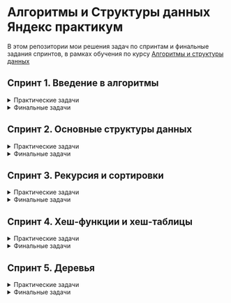 # Алгоритмы и Структуры данных Яндекс практикум
В этом репозитории мои решения задач по спринтам и финальные задания спринтов,
в рамках обучения по курсу [Алгоритмы и структуры данных](https://practicum.yandex.ru/algorithms/)


## Спринт 1. Введение в алгоритмы
<details>
    <summary>Практические задачи</summary>
    <details>
        <summary>C++</summary>

- [x] [A. Значения функции](Sprint1/A/C++)
- [x] [B. Чётные и нечётные числа](Sprint1/B/C++)
- [x] [C. Соседи](Sprint1/C/C++)
- [x] [D. Хаотичность погоды](Sprint1/D/C++)
- [x] [E. Самое длинное слово](Sprint1/E/C++)
- [x] [F. Палиндром](Sprint1/F/C++)
- [x] [G. Работа из дома](Sprint1/G/C++)
- [x] [H. Двоичная система](Sprint1/H/C++)
- [x] [I. Степень четырёх](Sprint1/I/C++)
- [x] [J. Факторизация](Sprint1/J/C++)
- [x] [K. Списочная форма](Sprint1/K/C++)
- [x] [L. Лишняя буква](Sprint1/L/C++)
    </details>
    <details>
        <summary>Rust</summary>

- [x] [A. Значения функции](Sprint1/A/Rust)
- [x] [B. Чётные и нечётные числа](Sprint1/B/Rust)
- [x] [C. Соседи](Sprint1/C/Rust)
- [x] [D. Хаотичность погоды](Sprint1/D/Rust)
- [x] [E. Самое длинное слово](Sprint1/E/Rust)
- [x] [F. Палиндром](Sprint1/F/Rust)
- [x] [G. Работа из дома](Sprint1/G/Rust)
- [x] [H. Двоичная система](Sprint1/H/Rust)
- [x] [I. Степень четырёх](Sprint1/I/Rust)
- [x] [J. Факторизация](Sprint1/J/Rust)
- [x] [K. Списочная форма](Sprint1/K/Rust)
- [x] [L. Лишняя буква](Sprint1/L/Rust)
    </details>
</details>

<details>
  <summary>Финальные задачи</summary>
    <details>
        <summary>C++</summary>

- [x] [A. Ближайший ноль](Sprint1%20Final/A/C++)
- [x] [B. Ловкость рук](Sprint1%20Final/B/C++)
    </details>
    <details>
        <summary>Rust</summary>
  
- [ ] [A. Ближайший ноль](Sprint1%20Final/A/Rust)
- [ ] [B. Ловкость рук](Sprint1%20Final/B/Rust)
    </details>
</details>

## Спринт 2. Основные структуры данных

<details>
  <summary>Практические задачи</summary>
    <details>
        <summary>C++</summary>

- [x] [A. Мониторинг](Sprint2/A/C++)
- [x] [B. Список дел](Sprint2/B/C++)
- [x] [C. Нелюбимое дело](Sprint2/C/C++)
- [x] [D. Заботливая мама](Sprint2/D/C++)
- [x] [E. Всё наоборот](Sprint2/E/C++)
- [x] [F. Стек-Max](Sprint2/F/C++)
- [x] [G. Стек-MaxEffective](Sprint2/G/C++)
- [x] [H. Скобочная последовательность](Sprint2/H/C++)
- [x] [I. Ограниченная очередь](Sprint2/I/C++)
- [x] [J. Списочная очередь](Sprint2/J/C++)
- [x] [K. Рекурсивные числа Фибоначчи](Sprint2/K/C++)
- [x] [L. Фибоначчи по модулю](Sprint2/L/C++)
  </details>
    <details>
        <summary>Rust</summary>

- [x] [A. Мониторинг](Sprint2/A/Rust)
- [ ] [B. Список дел](Sprint2/B/Rust)
- [ ] [C. Нелюбимое дело](Sprint2/C/Rust)
- [ ] [D. Заботливая мама](Sprint2/D/Rust)
- [ ] [E. Всё наоборот](Sprint2/E/Rust)
- [ ] [F. Стек-Max](Sprint2/F/Rust)
- [ ] [G. Стек-MaxEffective](Sprint2/G/Rust)
- [ ] [H. Скобочная последовательность](Sprint2/H/Rust)
- [ ] [I. Ограниченная очередь](Sprint2/I/Rust)
- [ ] [J. Списочная очередь](Sprint2/J/Rust)
- [ ] [K. Рекурсивные числа Фибоначчи](Sprint2/K/Rust)
- [ ] [L. Фибоначчи по модулю](Sprint2/L/Rust)
  </details>
</details>

<details>
  <summary>Финальные задачи</summary>
    <details>
        <summary>C++</summary>

- [x] [A. Дек](Sprint2%20Final/A/C++)
- [x] [B. Калькулятор](Sprint2%20Final/B/C++)
    </details>
    <details>
        <summary>Rust</summary>

- [ ] [A. Дек](Sprint2%20Final/A/Rust)
- [ ] [B. Калькулятор](Sprint2%20Final/B/Rust)
    </details>
</details>

## Спринт 3. Рекурсия и сортировки

<details>
  <summary>Практические задачи</summary>
    <details>
        <summary>C++</summary>

- [x] [A. Генератор скобок](Sprint3/A/C++)
- [x] [B. Комбинации](Sprint3/B/C++)
- [x] [C. Подпоследовательность](Sprint3/C/C++)
- [x] [D. Печеньки](Sprint3/D/C++)
- [x] [E. Покупка домов](Sprint3/E/C++)
- [x] [F. Периметр треугольника](Sprint3/F/C++)
- [x] [G. Гардероб](Sprint3/G/C++)
- [x] [H. Большое число](Sprint3/H/C++)
- [x] [I. Любители конференций](Sprint3/I/C++)
- [x] [J. Пузырёк](Sprint3/J/C++)
- [x] [K. Сортировка слиянием](Sprint3/K/C++)
- [x] [L. Два велосипеда](Sprint3/L/C++)
- [x] [M. Золотая середина](Sprint3/M/C++)
- [x] [N. Клумбы](Sprint3/N/C++)
- [x] [O. Разность треш-индексов](Sprint3/O/C++)
- [x] [P. Частичная сортировка](Sprint3/P/C++)
    </details>
    <details>
        <summary>Rust</summary>

- [ ] [A. Генератор скобок](Sprint3/A/Rust)
- [ ] [B. Комбинации](Sprint3/B/C++)
- [ ] [C. Подпоследовательность](Sprint3/C/Rust)
- [ ] [D. Печеньки](Sprint3/D/Rust)
- [ ] [E. Покупка домов](Sprint3/E/Rust)
- [ ] [F. Периметр треугольника](Sprint3/F/Rust)
- [ ] [G. Гардероб](Sprint3/G/Rust)
- [ ] [H. Большое число](Sprint3/H/Rust)
- [ ] [I. Любители конференций](Sprint3/I/Rust)
- [ ] [J. Пузырёк](Sprint3/J/Rust)
- [ ] [K. Сортировка слиянием](Sprint3/K/Rust)
- [ ] [L. Два велосипеда](Sprint3/L/Rust)
- [ ] [M. Золотая середина](Sprint3/M/Rust)
- [ ] [N. Клумбы](Sprint3/N/Rust)
- [ ] [O. Разность треш-индексов](Sprint3/O/Rust)
- [ ] [P. Частичная сортировка](Sprint3/P/Rust)
    </details>
</details>

<details>
  <summary>Финальные задачи</summary>
    <details>
        <summary>C++</summary>

- [x] [A. Поиск в сломанном массиве](Sprint3%20Final/A/C++)
- [x] [B. Эффективная быстрая сортировка](Sprint3%20Final/B/C++)
    </details>
    <details>
        <summary>Rust</summary>

- [x] [A. Поиск в сломанном массиве](Sprint3%20Final/A/Rust)
- [x] [B. Эффективная быстрая сортировка](Sprint3%20Final/B/Rust)
    </details>
</details>

## Спринт 4. Хеш-функции и хеш-таблицы

<details>
  <summary>Практические задачи</summary>
    <details>
        <summary>C++</summary>

- [x] [A. Полиномиальный хеш](Sprint4/A/C++)
- [x] [B. Сломай меня](Sprint4/B/C++)
- [x] [C. Префиксные хеши](Sprint4/C/C++)
- [x] [D. Кружки](Sprint4/D/C++)
- [x] [E. Подстроки](Sprint4/E/C++)
- [x] [F. Анаграммная группировка](Sprint4/F/C++)
- [x] [G. Соревнование](Sprint4/G/C++)
- [x] [H. Странное сравнение](Sprint4/H/C++)
- [x] [I. Общий подмассив](Sprint4/I/C++)
- [x] [J. Сумма четвёрок](Sprint4/J/C++)
- [x] [K. Ближайшая остановка](Sprint4/K/C++)
- [x] [L. МногоГоша](Sprint4/L/C++)
    </details>
    <details>
        <summary>Rust</summary>

- [x] [A. Полиномиальный хеш](Sprint4/A/Rust)
- [x] [B. Сломай меня](Sprint4/B/Rust)
- [x] [C. Префиксные хеши](Sprint4/C/Rust)
- [x] [D. Кружки](Sprint4/D/Rust)
- [x] [E. Подстроки](Sprint4/E/Rust)
- [x] [F. Анаграммная группировка](Sprint4/F/Rust)
- [x] [G. Соревнование](Sprint4/G/Rust)
- [x] [H. Странное сравнение](Sprint4/H/Rust)
- [x] [I. Общий подмассив](Sprint4/I/Rust)
- [x] [J. Сумма четвёрок](Sprint4/J/Rust)
- [x] [K. Ближайшая остановка](Sprint4/K/Rust)
- [x] [L. МногоГоша](Sprint4/L/Rust)
  </details>
</details>

<details>
  <summary>Финальные задачи</summary>
    <details>
        <summary>C++</summary>

- [x] [A. Поисковая система](Sprint4%20Final/A/C++)
- [x] [B. Хеш-таблица](Sprint4%20Final/B/C++)
    </details>
    <details>
        <summary>Rust</summary>

- [x] [A. Поисковая система](Sprint4%20Final/A/Rust)
- [x] [B. Хеш-таблица](Sprint4%20Final/B/Rust)
    </details>
</details>

## Спринт 5. Деревья

<details>
  <summary>Практические задачи</summary>
    <details>
        <summary>C++</summary>

- [x] [A. Лампочки](Sprint5/A/C++)
- [x] [B. Сбалансированное дерево](Sprint5/B/C++)
- [x] [C. Дерево - анаграмма](Sprint5/C/C++)
- [x] [D. Деревья - близнецы](Sprint5/D/C++)
- [x] [E. Дерево поиска](Sprint5/E/C++)
- [x] [F. Максимальная глубина](Sprint5/F/C++)
- [x] [G. Максимальный путь в дереве](Sprint5/G/C++)
- [x] [H. Числовые пути](Sprint5/H/C++)
- [x] [I. Разные деревья поиска](Sprint5/I/C++)
- [x] [J. Добавь узел](Sprint5/J/C++)
- [x] [K. Выведи диапазон](Sprint5/K/C++)
- [x] [L. Просеивание вниз](Sprint5/L/C++)
- [x] [M. Просеивание вверх](Sprint5/M/C++)
- [x] [N. Разбиение дерева](Sprint5/N/C++)
    </details>
    <details>
        <summary>Rust</summary>

- [x] [A. Лампочки](Sprint5/A/Rust)
- [x] [B. Сбалансированное дерево](Sprint5/B/Rust)
- [x] [C. Дерево - анаграмма](Sprint5/C/Rust)
- [x] [D. Деревья - близнецы](Sprint5/D/Rust)
- [x] [E. Дерево поиска](Sprint5/E/Rust)
- [x] [F. Максимальная глубина](Sprint5/F/Rust)
- [x] [G. Максимальный путь в дереве](Sprint5/G/Rust)
- [x] [H. Числовые пути](Sprint5/H/Rust)
- [x] [I. Разные деревья поиска](Sprint5/I/Rust)
- [x] [J. Добавь узел](Sprint5/J/Rust)
- [x] [K. Выведи диапазон](Sprint5/K/Rust)
- [x] [L. Просеивание вниз](Sprint5/L/Rust)
- [x] [M. Просеивание вверх](Sprint5/M/Rust)
- [x] [N. Разбиение дерева](Sprint5/N/Rust)
  </details>
</details>

<details>
  <summary>Финальные задачи</summary>
    <details>
        <summary>C++</summary>

- [x] [A. Пирамидальная сортировка](Sprint5%20Final/A/C++)
- [x] [B. Удали узел](Sprint5%20Final/B/C++)
    </details>
    <details>
        <summary>Rust</summary>

- [x] [A. Пирамидальная сортировка](Sprint5%20Final/A/Rust)
- [x] [B. Удали узел](Sprint5%20Final/B/Rust)
    </details>
</details>